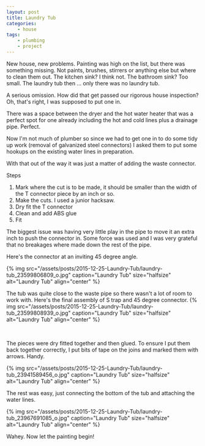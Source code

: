 ```yaml
---
layout: post
title: Laundry Tub
categories:
    - house
tags:
    - plumbing
    - project
---
```


New house, new problems. Painting was high on the list, but there was something missing. Not paints, brushes, stirrers or anything else but where to clean them out. The kitchen sink? I think not. The bathroom sink? Too small. The laundry tub then ... only there was no laundry tub.

A serious omission. How did that get passed our rigorous house inspection? Oh, that's right, I was supposed to put one in.

There was a space between the dryer and the hot water heater that was a perfect spot for one already including the hot and cold lines plus a drainage pipe. Perfect.

Now I'm not much of plumber so since we had to get one in to do some tidy up work (removal of galvanized steel connectors) I asked them to put some hookups on the existing water lines in preparation.

With that out of the way it was just a matter of adding the waste connector.

Steps
<ol>
<li>Mark where the cut is to be made, it should be smaller than the width of the T connector piece by an inch or so.</li>
<li>Make the cuts. I used a junior hacksaw.</li>
<li>Dry fit the T connector</li>
<li>Clean and add ABS glue</li>
<li>Fit</li>
</ol>
The biggest issue was having very little play in the pipe to move it an extra inch to push the connector in. Some force was used and I was very grateful that no breakages where made down the rest of the pipe.

Here's the connector at an inviting 45 degree angle.

{% img src="/assets/posts/2015-12-25-Laundry-Tub/laundry-tub_23599806809_o.jpg" caption="Laundry Tub" size="halfsize" alt="Laundry Tub" align="center" %}

The tub was quite close to the waste pipe so there wasn't a lot of room to work with. Here's the final assembly of S trap and 45 degree connector.
{% img src="/assets/posts/2015-12-25-Laundry-Tub/laundry-tub_23599808939_o.jpg" caption="Laundry Tub" size="halfsize" alt="Laundry Tub" align="center" %}

 

The pieces were dry fitted together and then glued. To ensure I put them back together correctly, I put bits of tape on the joins and marked them with arrows. Handy.

{% img src="/assets/posts/2015-12-25-Laundry-Tub/laundry-tub_23941589456_o.jpg" caption="Laundry Tub" size="halfsize" alt="Laundry Tub" align="center" %}

The rest was easy, just connecting the bottom of the tub and attaching the water lines.

{% img src="/assets/posts/2015-12-25-Laundry-Tub/laundry-tub_23967691085_o.jpg" caption="Laundry Tub" size="halfsize" alt="Laundry Tub" align="center" %}

Wahey. Now let the painting begin!